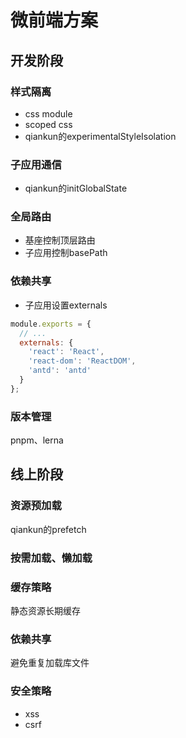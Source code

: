 # 微前端方案

## 开发阶段

### 样式隔离
- css module
- scoped css
- qiankun的experimentalStyleIsolation
### 子应用通信
- qiankun的initGlobalState

### 全局路由
- 基座控制顶层路由
- 子应用控制basePath

### 依赖共享
- 子应用设置externals

```js
module.exports = {
  // ...
  externals: {
    'react': 'React',
    'react-dom': 'ReactDOM',
    'antd': 'antd'
  }
};
```

### 版本管理
pnpm、lerna

## 线上阶段

### 资源预加载
qiankun的prefetch

### 按需加载、懒加载

### 缓存策略
静态资源长期缓存

### 依赖共享
避免重复加载库文件

### 安全策略
- xss
- csrf
